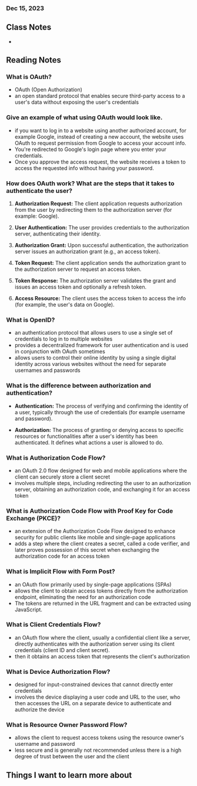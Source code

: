 ### Dec 15, 2023

## Class Notes

-

## Reading Notes

### What is OAuth?

- OAuth (Open Authorization)
- an open standard protocol that enables secure third-party access to a user's data without exposing the user's credentials

### Give an example of what using OAuth would look like.

- if you want to log in to a website using another authorized account, for example Google, instead of creating a new account, the website uses OAuth to request permission from Google to access your account info.
- You're redirected to Google's login page where you enter your credentials.
- Once you approve the access request, the website receives a token to access the requested info without having your password.

### How does OAuth work? What are the steps that it takes to authenticate the user?

1. **Authorization Request:** The client application requests authorization from the user by redirecting them to the authorization server (for example: Google).

2. **User Authentication:** The user provides credentials to the authorization server, authenticating their identity.

3. **Authorization Grant:** Upon successful authentication, the authorization server issues an authorization grant (e.g., an access token).

4. **Token Request:** The client application sends the authorization grant to the authorization server to request an access token.

5. **Token Response:** The authorization server validates the grant and issues an access token and optionally a refresh token.

6. **Access Resource:** The client uses the access token to access the info (for example, the user's data on Google).

### What is OpenID?

- an authentication protocol that allows users to use a single set of credentials to log in to multiple websites
- provides a decentralized framework for user authentication and is used in conjunction with OAuth sometimes
- allows users to control their online identity by using a single digital identity across various websites without the need for separate usernames and passwords

### What is the difference between authorization and authentication?

- **Authentication:** The process of verifying and confirming the identity of a user, typically through the use of credentials (for example username and password).

- **Authorization:** The process of granting or denying access to specific resources or functionalities after a user's identity has been authenticated. It defines what actions a user is allowed to do.

### What is Authorization Code Flow?

- an OAuth 2.0 flow designed for web and mobile applications where the client can securely store a client secret
- involves multiple steps, including redirecting the user to an authorization server, obtaining an authorization code, and exchanging it for an access token

### What is Authorization Code Flow with Proof Key for Code Exchange (PKCE)?

- an extension of the Authorization Code Flow designed to enhance security for public clients like mobile and single-page applications
- adds a step where the client creates a secret, called a code verifier, and later proves possession of this secret when exchanging the authorization code for an access token

### What is Implicit Flow with Form Post?

- an OAuth flow primarily used by single-page applications (SPAs)
- allows the client to obtain access tokens directly from the authorization endpoint, eliminating the need for an authorization code
- The tokens are returned in the URL fragment and can be extracted using JavaScript.

### What is Client Credentials Flow?

- an OAuth flow where the client, usually a confidential client like a server, directly authenticates with the authorization server using its client credentials (client ID and client secret).
- then it obtains an access token that represents the client's authorization

### What is Device Authorization Flow?

- designed for input-constrained devices that cannot directly enter credentials
- involves the device displaying a user code and URL to the user, who then accesses the URL on a separate device to authenticate and authorize the device

### What is Resource Owner Password Flow?

- allows the client to request access tokens using the resource owner's username and password
- less secure and is generally not recommended unless there is a high degree of trust between the user and the client


## Things I want to learn more about
